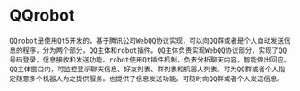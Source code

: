 QQrobot
=======

    QQrobot是使用Qt5开发的，基于腾讯公司WebQQ协议实现，可以向QQ群或者是个人自动发送信息的程序，分为两个部分，QQ主体和robot插件。QQ主体负责实现WebQQ协议部分，实现了QQ号码登录，信息接收和发送功能。robot使用Qt插件机制，负责分析聊天内容，智能做出回应。
    QQ主体窗口内，可监控显示聊天信息、好友列表、群列表和机器人列表。可为QQ群或者个人指定随意多个机器人为之提供服务。也提供了信息发送功能，可随时向QQ群或者个人发送信息。
